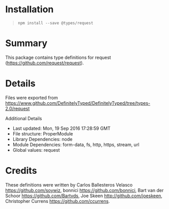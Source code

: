 # Installation
> `npm install --save @types/request`

# Summary
This package contains type definitions for request (https://github.com/request/request).

# Details
Files were exported from https://www.github.com/DefinitelyTyped/DefinitelyTyped/tree/types-2.0/request

Additional Details
 * Last updated: Mon, 19 Sep 2016 17:28:59 GMT
 * File structure: ProperModule
 * Library Dependencies: node
 * Module Dependencies: form-data, fs, http, https, stream, url
 * Global values: request

# Credits
These definitions were written by Carlos Ballesteros Velasco <https://github.com/soywiz>, bonnici <https://github.com/bonnici>, Bart van der Schoor <https://github.com/Bartvds>, Joe Skeen <http://github.com/joeskeen>, Christopher Currens <https://github.com/ccurrens>.
